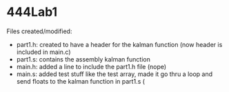# 444Lab1

Files created/modified:
  - part1.h: created to have a header for the kalman function (now header is included in main.c)
  - part1.s: contains the assembly kalman function
  - main.h: added a line to include the part1.h file (nope)
  - main.s: added test stuff like the test array, made it go thru a loop and send floats to the kalman function in part1.s (
